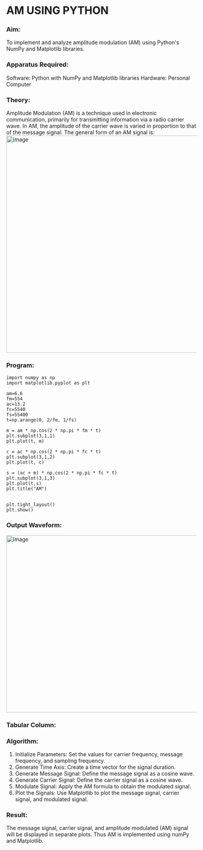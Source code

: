# AM USING PYTHON

### Aim:
To implement and analyze amplitude modulation (AM) using Python's NumPy and Matplotlib libraries.

### Apparatus Required:
Software: Python with NumPy and Matplotlib libraries
Hardware: Personal Computer

### Theory:
Amplitude Modulation (AM) is a technique used in electronic communication, primarily for transmitting
information via a radio carrier wave. In AM, the amplitude of the carrier wave is varied in proportion to that of
the message signal. The general form of an AM signal is:
<img width="745" height="575" alt="image" src="https://github.com/user-attachments/assets/4f3e7352-767d-4841-a0f2-f27a2cfa163e" />


### Program:
```
import numpy as np
import matplotlib.pyplot as plt

am=6.6
fm=554
ac=13.2
fc=5540
fs=55400
t=np.arange(0, 2/fm, 1/fs)

m = am * np.cos(2 * np.pi * fm * t)
plt.subplot(3,1,1)
plt.plot(t, m)

c = ac * np.cos(2 * np.pi * fc * t)
plt.subplot(3,1,2)
plt.plot(t, c)

s = (ac + m) * np.cos(2 * np.pi * fc * t)
plt.subplot(3,1,3)
plt.plot(t,s)
plt.title("AM")


plt.tight_layout()
plt.show()
```

### Output Waveform:
<img width="630" height="469" alt="image" src="https://github.com/user-attachments/assets/484b8eba-ad2a-4682-8aa7-e8f0f526d6f4" />


### Tabular Column:

### Algorithm:
1. Initialize Parameters: Set the values for carrier frequency, message frequency, and sampling frequency.
2. Generate Time Axis: Create a time vector for the signal duration.
3. Generate Message Signal: Define the message signal as a cosine wave.
4. Generate Carrier Signal: Define the carrier signal as a cosine wave.
5. Modulate Signal: Apply the AM formula to obtain the modulated signal.
6. Plot the Signals: Use Matplotlib to plot the message signal, carrier signal, and modulated signal.

### Result:
The message signal, carrier signal, and amplitude modulated (AM) signal will be displayed in separate plots.
Thus AM is implemented using numPy and Matplotlib.
